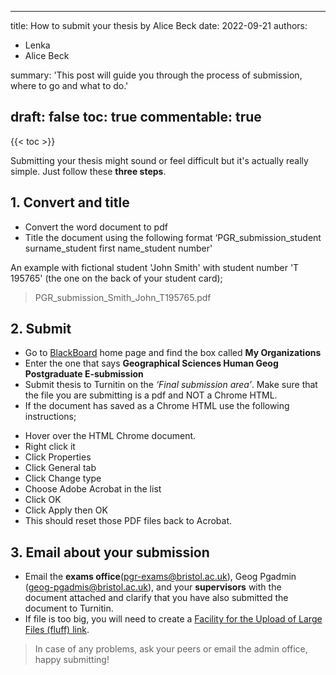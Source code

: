 
---
title: How to submit your thesis by Alice Beck
date: 2022-09-21
authors:
- Lenka
- Alice Beck

summary: 'This post will guide you through the process of submission, where to go and what to do.'

draft: false
toc: true
commentable: true
---

{{< toc >}} 

Submitting your thesis might sound or feel difficult but it's actually really simple. Just follow these **three steps**.

<!--more-->

## 1.	Convert and title

* Convert the word document to pdf 
* Title the document using the following format ‘PGR_submission_student surname_student first name_student number'

An example with fictional student 'John Smith' with student number 'T 195765' (the one on the back of your student card);
> PGR_submission_Smith_John_T195765.pdf


## 2. Submit

* Go to [BlackBoard](https://www.ole.bris.ac.uk/webapps/portal/execute/tabs/tabAction?tab_tab_group_id=_1_1) home page and find the box called **My Organizations**
* Enter the one that says **Geographical Sciences Human Geog Postgraduate E-submission**
* Submit thesis to Turnitin on the *‘Final submission area’*. Make sure that the file you are submitting is a pdf and NOT a Chrome HTML. 
* If the document has saved as a Chrome HTML use the following instructions;
-	Hover over the HTML Chrome document.
-	Right click it
-	Click Properties
-	Click General tab
-	Click Change type
-	Choose Adobe Acrobat in the list
-	Click OK
-	Click Apply then OK
-	This should reset those PDF files back to Acrobat.


## 3. Email about your submission

* Email the **exams office**(pgr-exams@bristol.ac.uk), Geog Pgadmin (geog-pgadmis@bristol.ac.uk), and your **supervisors** with the document attached and clarify that you have also submitted the document to Turnitin. 
* If file is too big, you will need to create a [Facility for the Upload of Large Files (fluff) link](https://uob.sharepoint.com/sites/itservices/SitePages/fluff.aspx). 


> In case of any problems, ask your peers or email the admin office, happy submitting!

